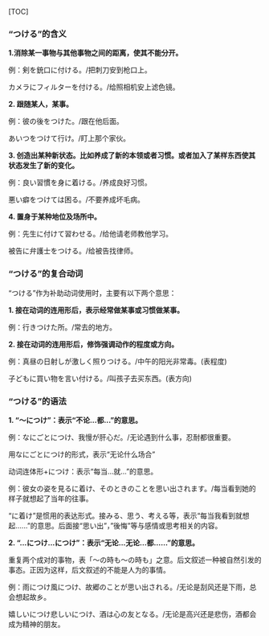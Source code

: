 [TOC]

### **“つける”的含义**

**1.消除某一事物与其他事物之间的距离，使其不能分开。**

例：剣を銃口に付ける。/把刺刀安到枪口上。

カメラにフィルターを付ける。/给照相机安上滤色镜。

**2. 跟随某人，某事。**

例：彼の後をつけた。/跟在他后面。

あいつをつけて行け。/盯上那个家伙。

**3. 创造出某种新状态。比如养成了新的本领或者习惯。或者加入了某样东西使其状态发生了新的变化。**

例：良い習慣を身に着ける。/养成良好习惯。

悪い癖をつけては困る。/不要养成坏毛病。

**4. 置身于某种地位及场所中。**

例：先生に付けて習わせる。/给他请老师教他学习。

被告に弁護士をつける。/给被告找律师。



### **“つける”的复合动词**

“つける”作为补助动词使用时，主要有以下两个意思：

**1. 接在动词的连用形后，表示经常做某事或习惯做某事。**

例：行きつけた所。/常去的地方。

**2. 接在动词的连用形后，修饰强调动作的程度或方向。**

例：真昼の日射しが激しく照りつける。/中午的阳光非常毒。(表程度)

子どもに買い物を言い付ける。/叫孩子去买东西。(表方向)



### **“つける”的语法**

**1. “～につけ”：表示“不论...都...”的意思。**

例：なにごとにつけ、我慢が肝心だ。/无论遇到什么事，忍耐都很重要。

用なにごとにつけ的形式，表示“无论什么场合”

动词连体形+につけ：表示“每当...就...”的意思。

例：彼女の姿を見るに着け、そのときのことを思い出されます。/每当看到她的样子就想起了当年的往事。

“に着け”是惯用的表达形式。接みる、思う、考える等，表示“每当我看到就想起......”的意思。后面接“思い出”，”後悔”等与感情或思考相关的内容。

**2. “...につけ...につけ”：表示“无论...无论...都……”的意思。**

重复两个成对的事物，表「～の時も～の時も」之意。后文叙述一种被自然引发的事态。正因为这样，后文叙述的不能是人为的事情。

例：雨につけ風につけ、故郷のことが思い出される。/无论是刮风还是下雨，总会想起故乡。

嬉しいにつけ悲しいにつけ、酒は心の友となる。/无论是高兴还是悲伤，酒都会成为精神的朋友。



